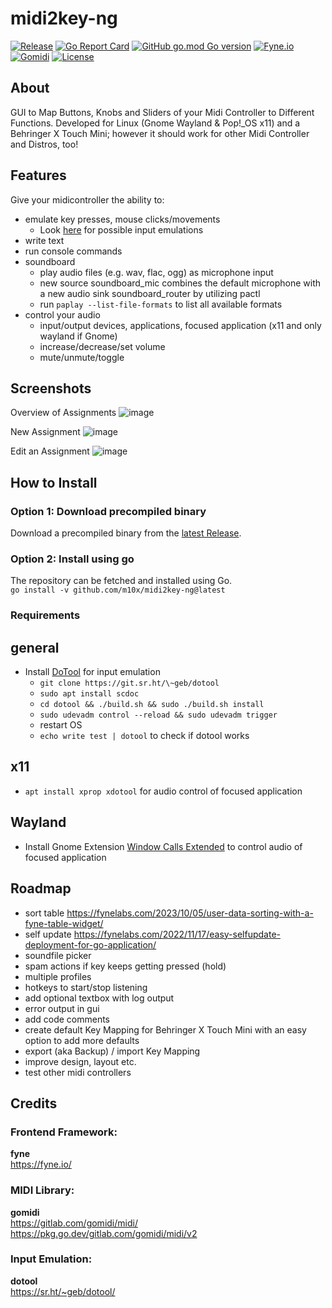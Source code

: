 # midi2key-ng
[![Release](https://img.shields.io/github/release/m10x/midi2key-ng.svg?color=brightgreen)](https://github.com/m10x/midi2key-ng/releases/latest)
[![Go Report Card](https://goreportcard.com/badge/github.com/m10x/midi2key-ng)](https://goreportcard.com/report/github.com/m10x/midi2key-ng)
[![GitHub go.mod Go version](https://img.shields.io/github/go-mod/go-version/m10x/midi2key-ng)](https://golang.org/)
[![Fyne.io](https://img.shields.io/badge/Fyne-v2-blue)](https://fyne.io/)
[![Gomidi](https://img.shields.io/badge/Gomidi-v2-blue)](https://gitlab.com/gomidi/midi/)
[![License](https://img.shields.io/badge/License-Apache%202.0-blue.svg)](https://www.apache.org/licenses/LICENSE-2.0)

## About

GUI to Map Buttons, Knobs and Sliders of your Midi Controller to Different Functions. Developed for Linux (Gnome Wayland & Pop!_OS x11) and a Behringer X Touch Mini; however it should work for other Midi Controller and Distros, too!

## Features
Give your midicontroller the ability to:
- emulate key presses, mouse clicks/movements
  - Look [here](https://git.sr.ht/~geb/dotool/tree/master/doc/dotool.1.scd#L62) for possible input emulations
- write text
- run console commands
- soundboard
  - play audio files (e.g. wav, flac, ogg) as microphone input
  - new source soundboard_mic combines the default microphone with a new audio sink soundboard_router by utilizing pactl
  - run `paplay --list-file-formats` to list all available formats
- control your audio
  - input/output devices, applications, focused application (x11 and only wayland if Gnome)
  - increase/decrease/set volume
  - mute/unmute/toggle

## Screenshots
Overview of Assignments
![image](https://user-images.githubusercontent.com/4344935/199974889-86d36ddc-32c7-48cc-b986-65a83aa575a3.png)

New Assignment
![image](https://user-images.githubusercontent.com/4344935/199975309-8205d9cf-65dd-4c01-b717-c5ccb2826150.png)

Edit an Assignment
![image](https://user-images.githubusercontent.com/4344935/199975097-e79b21e4-bd12-433b-9003-53939384a237.png)

## How to Install

### Option 1: Download precompiled binary
Download a precompiled binary from the [latest Release](https://github.com/m10x/midi2key-ng/releases).  

### Option 2: Install using go
The repository can be fetched and installed using Go.  
`go install -v github.com/m10x/midi2key-ng@latest`

### Requirements

## general
- Install [DoTool](https://sr.ht/~geb/dotool/) for input emulation
    - `git clone https://git.sr.ht/\~geb/dotool` 
    - `sudo apt install scdoc`
    - `cd dotool && ./build.sh && sudo ./build.sh install`
    - `sudo udevadm control --reload && sudo udevadm trigger`
    - restart OS
    - `echo write test | dotool` to check if dotool works

## x11
- `apt install xprop xdotool` for audio control of focused application

## Wayland
- Install Gnome Extension [Window Calls Extended](https://github.com/hseliger/window-calls-extended) to control audio of focused application
  
## Roadmap
- sort table https://fynelabs.com/2023/10/05/user-data-sorting-with-a-fyne-table-widget/
- self update https://fynelabs.com/2022/11/17/easy-selfupdate-deployment-for-go-application/
- soundfile picker
- spam actions if key keeps getting pressed (hold)
- multiple profiles
- hotkeys to start/stop listening
- add optional textbox with log output
- error output in gui
- add code comments
- create default Key Mapping for Behringer X Touch Mini with an easy option to add more defaults
- export (aka Backup) / import Key Mapping
- improve design, layout etc.
- test other midi controllers

## Credits

### Frontend Framework:  
**fyne**  
https://fyne.io/

### MIDI Library:
**gomidi**  
https://gitlab.com/gomidi/midi/ 
https://pkg.go.dev/gitlab.com/gomidi/midi/v2

### Input Emulation:
**dotool**  
https://sr.ht/~geb/dotool/

